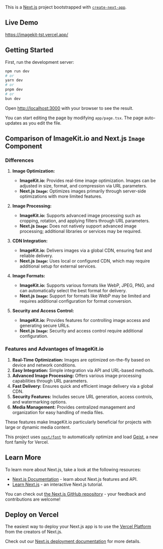 This is a [Next.js](https://nextjs.org) project bootstrapped with [`create-next-app`](https://nextjs.org/docs/app/api-reference/cli/create-next-app).

## Live Demo

https://imagekit-tst.vercel.app/

## Getting Started

First, run the development server:

```bash
npm run dev
# or
yarn dev
# or
pnpm dev
# or
bun dev
```

Open [http://localhost:3000](http://localhost:3000) with your browser to see the result.

You can start editing the page by modifying `app/page.tsx`. The page auto-updates as you edit the file.

## Comparison of ImageKit.io and Next.js `Image` Component

### Differences

1. **Image Optimization:**
   - **ImageKit.io:** Provides real-time image optimization. Images can be adjusted in size, format, and compression via URL parameters.
   - **Next.js `Image`:** Optimizes images primarily through server-side optimizations with more limited features.

2. **Image Processing:**
   - **ImageKit.io:** Supports advanced image processing such as cropping, rotation, and applying filters through URL parameters.
   - **Next.js `Image`:** Does not natively support advanced image processing; additional libraries or services may be required.

3. **CDN Integration:**
   - **ImageKit.io:** Delivers images via a global CDN, ensuring fast and reliable delivery.
   - **Next.js `Image`:** Uses local or configured CDN, which may require additional setup for external services.

4. **Image Formats:**
   - **ImageKit.io:** Supports various formats like WebP, JPEG, PNG, and can automatically select the best format for delivery.
   - **Next.js `Image`:** Support for formats like WebP may be limited and requires additional configuration for format conversion.

5. **Security and Access Control:**
   - **ImageKit.io:** Provides features for controlling image access and generating secure URLs.
   - **Next.js `Image`:** Security and access control require additional configuration.

### Features and Advantages of ImageKit.io

1. **Real-Time Optimization:** Images are optimized on-the-fly based on device and network conditions.
2. **Easy Integration:** Simple integration via API and URL-based methods.
3. **Advanced Image Processing:** Offers various image processing capabilities through URL parameters.
4. **Fast Delivery:** Ensures quick and efficient image delivery via a global CDN.
5. **Security Features:** Includes secure URL generation, access controls, and watermarking options.
6. **Media Management:** Provides centralized management and organization for easy handling of media files.

These features make ImageKit.io particularly beneficial for projects with large or dynamic media content.


This project uses [`next/font`](https://nextjs.org/docs/app/building-your-application/optimizing/fonts) to automatically optimize and load [Geist](https://vercel.com/font), a new font family for Vercel.

## Learn More

To learn more about Next.js, take a look at the following resources:

- [Next.js Documentation](https://nextjs.org/docs) - learn about Next.js features and API.
- [Learn Next.js](https://nextjs.org/learn) - an interactive Next.js tutorial.

You can check out [the Next.js GitHub repository](https://github.com/vercel/next.js) - your feedback and contributions are welcome!

## Deploy on Vercel

The easiest way to deploy your Next.js app is to use the [Vercel Platform](https://vercel.com/new?utm_medium=default-template&filter=next.js&utm_source=create-next-app&utm_campaign=create-next-app-readme) from the creators of Next.js.

Check out our [Next.js deployment documentation](https://nextjs.org/docs/app/building-your-application/deploying) for more details.
